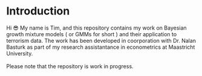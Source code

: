 # Introduction
Hi :sunglasses: My name is Tim, and this repository contains my work on Bayesian growth mixture models ( or GMMs for short ) and their application to terrorism data. The work has been developed in coorporation with Dr. Nalan Basturk as part of my research assistantance in econometrics at Maastricht University.\
\
Please note that the repository is work in progress.


